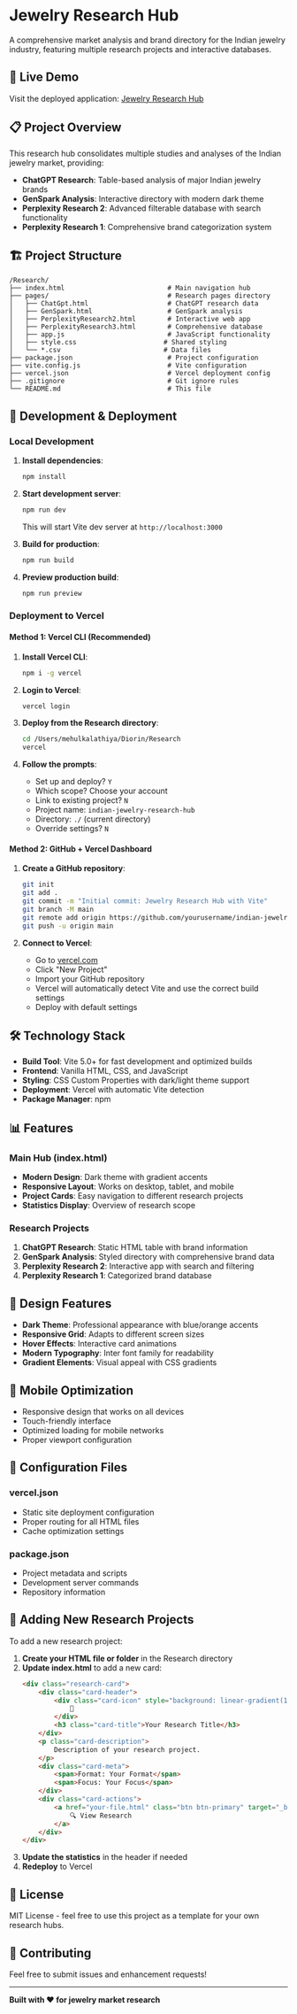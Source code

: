 # Jewelry Research Hub

A comprehensive market analysis and brand directory for the Indian jewelry industry, featuring multiple research projects and interactive databases.

## 🚀 Live Demo

Visit the deployed application: [Jewelry Research Hub](https://your-vercel-url.vercel.app)

## 📋 Project Overview

This research hub consolidates multiple studies and analyses of the Indian jewelry market, providing:

- **ChatGPT Research**: Table-based analysis of major Indian jewelry brands
- **GenSpark Analysis**: Interactive directory with modern dark theme
- **Perplexity Research 2**: Advanced filterable database with search functionality
- **Perplexity Research 1**: Comprehensive brand categorization system

## 🏗️ Project Structure

```
/Research/
├── index.html                          # Main navigation hub
├── pages/                              # Research pages directory
│   ├── ChatGpt.html                    # ChatGPT research data
│   ├── GenSpark.html                   # GenSpark analysis
│   ├── PerplexityResearch2.html        # Interactive web app
│   ├── PerplexityResearch3.html        # Comprehensive database
│   ├── app.js                          # JavaScript functionality
│   ├── style.css                      # Shared styling
│   └── *.csv                          # Data files
├── package.json                        # Project configuration
├── vite.config.js                      # Vite configuration
├── vercel.json                         # Vercel deployment config
├── .gitignore                          # Git ignore rules
└── README.md                           # This file
```

## 🚀 Development & Deployment

### Local Development

1. **Install dependencies**:
   ```bash
   npm install
   ```

2. **Start development server**:
   ```bash
   npm run dev
   ```
   This will start Vite dev server at `http://localhost:3000`

3. **Build for production**:
   ```bash
   npm run build
   ```

4. **Preview production build**:
   ```bash
   npm run preview
   ```

### Deployment to Vercel

#### Method 1: Vercel CLI (Recommended)

1. **Install Vercel CLI**:
   ```bash
   npm i -g vercel
   ```

2. **Login to Vercel**:
   ```bash
   vercel login
   ```

3. **Deploy from the Research directory**:
   ```bash
   cd /Users/mehulkalathiya/Diorin/Research
   vercel
   ```

4. **Follow the prompts**:
   - Set up and deploy? `Y`
   - Which scope? Choose your account
   - Link to existing project? `N`
   - Project name: `indian-jewelry-research-hub`
   - Directory: `./` (current directory)
   - Override settings? `N`

#### Method 2: GitHub + Vercel Dashboard

1. **Create a GitHub repository**:
   ```bash
   git init
   git add .
   git commit -m "Initial commit: Jewelry Research Hub with Vite"
   git branch -M main
   git remote add origin https://github.com/yourusername/indian-jewelry-research-hub.git
   git push -u origin main
   ```

2. **Connect to Vercel**:
   - Go to [vercel.com](https://vercel.com)
   - Click "New Project"
   - Import your GitHub repository
   - Vercel will automatically detect Vite and use the correct build settings
   - Deploy with default settings

## 🛠️ Technology Stack

- **Build Tool**: Vite 5.0+ for fast development and optimized builds
- **Frontend**: Vanilla HTML, CSS, and JavaScript
- **Styling**: CSS Custom Properties with dark/light theme support
- **Deployment**: Vercel with automatic Vite detection
- **Package Manager**: npm

## 📊 Features

### Main Hub (index.html)
- **Modern Design**: Dark theme with gradient accents
- **Responsive Layout**: Works on desktop, tablet, and mobile
- **Project Cards**: Easy navigation to different research projects
- **Statistics Display**: Overview of research scope

### Research Projects
1. **ChatGPT Research**: Static HTML table with brand information
2. **GenSpark Analysis**: Styled directory with comprehensive brand data
3. **Perplexity Research 2**: Interactive app with search and filtering
4. **Perplexity Research 1**: Categorized brand database

## 🎨 Design Features

- **Dark Theme**: Professional appearance with blue/orange accents
- **Responsive Grid**: Adapts to different screen sizes
- **Hover Effects**: Interactive card animations
- **Modern Typography**: Inter font family for readability
- **Gradient Elements**: Visual appeal with CSS gradients

## 📱 Mobile Optimization

- Responsive design that works on all devices
- Touch-friendly interface
- Optimized loading for mobile networks
- Proper viewport configuration

## 🔧 Configuration Files

### vercel.json
- Static site deployment configuration
- Proper routing for all HTML files
- Cache optimization settings

### package.json
- Project metadata and scripts
- Development server commands
- Repository information

## 🚀 Adding New Research Projects

To add a new research project:

1. **Create your HTML file or folder** in the Research directory
2. **Update index.html** to add a new card:
   ```html
   <div class="research-card">
       <div class="card-header">
           <div class="card-icon" style="background: linear-gradient(135deg, #color1, #color2);">
               🔬
           </div>
           <h3 class="card-title">Your Research Title</h3>
       </div>
       <p class="card-description">
           Description of your research project.
       </p>
       <div class="card-meta">
           <span>Format: Your Format</span>
           <span>Focus: Your Focus</span>
       </div>
       <div class="card-actions">
           <a href="your-file.html" class="btn btn-primary" target="_blank">
               🔍 View Research
           </a>
       </div>
   </div>
   ```
3. **Update the statistics** in the header if needed
4. **Redeploy** to Vercel

## 📄 License

MIT License - feel free to use this project as a template for your own research hubs.

## 🤝 Contributing

Feel free to submit issues and enhancement requests!

---

**Built with ❤️ for jewelry market research**